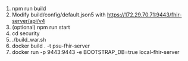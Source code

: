 1. npm run build 
2. Modify build/config/default.json5 with https://172.29.70.71:9443/fhir-server/api/v4 
3. (optional) npm run start 
4. cd security 
5. ./build_war.sh 
6. docker build . -t psu-fhir-server 
7. docker run -p 9443:9443 -e BOOTSTRAP_DB=true local-fhir-server 